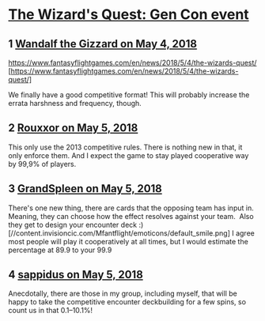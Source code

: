 # [The Wizard&#039;s Quest: Gen Con event](https://community.fantasyflightgames.com/topic/275186-the-wizards-quest-gen-con-event/)

## 1 [Wandalf the Gizzard on May 4, 2018](https://community.fantasyflightgames.com/topic/275186-the-wizards-quest-gen-con-event/?do=findComment&comment=3315251)

https://www.fantasyflightgames.com/en/news/2018/5/4/the-wizards-quest/ [https://www.fantasyflightgames.com/en/news/2018/5/4/the-wizards-quest/]

We finally have a good competitive format! This will probably increase the errata harshness and frequency, though.

## 2 [Rouxxor on May 5, 2018](https://community.fantasyflightgames.com/topic/275186-the-wizards-quest-gen-con-event/?do=findComment&comment=3316010)

This only use the 2013 competitive rules. There is nothing new in that, it only enforce them. And I expect the game to stay played cooperative way by 99,9% of players.

## 3 [GrandSpleen on May 5, 2018](https://community.fantasyflightgames.com/topic/275186-the-wizards-quest-gen-con-event/?do=findComment&comment=3316444)

There's one new thing, there are cards that the opposing team has input in.  Meaning, they can choose how the effect resolves against your team.  Also they get to design your encounter deck :) [//content.invisioncic.com/Mfantflight/emoticons/default_smile.png] I agree most people will play it cooperatively at all times, but I would estimate the percentage at 89.9 to your 99.9

## 4 [sappidus on May 5, 2018](https://community.fantasyflightgames.com/topic/275186-the-wizards-quest-gen-con-event/?do=findComment&comment=3316478)

Anecdotally, there are those in my group, including myself, that will be happy to take the competitive encounter deckbuilding for a few spins, so count us in that 0.1–10.1%!

